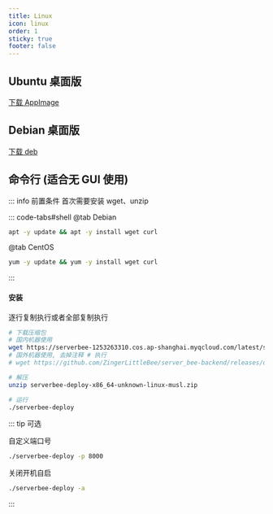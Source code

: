 ```yaml
---
title: Linux
icon: linux
order: 1
sticky: true
footer: false
---
```


## Ubuntu 桌面版
[下载 AppImage](https://serverbee-1253263310.cos.ap-shanghai.myqcloud.com/desktop/1.0.0/serverbee_1.0.0_amd64.AppImage)


## Debian 桌面版
[下载 deb](https://serverbee-1253263310.cos.ap-shanghai.myqcloud.com/desktop/1.0.0/serverbee_1.0.0_amd64.deb)

## 命令行 (适合无 GUI 使用)
::: info 前置条件
首次需要安装 wget、unzip

::: code-tabs#shell
@tab Debian

```bash
apt -y update && apt -y install wget curl
```

@tab CentOS

```bash
yum -y update && yum -y install wget curl
```

:::

#### 安装
逐行复制执行或者全部复制执行

```bash
# 下载压缩包
# 国内机器使用
wget https://serverbee-1253263310.cos.ap-shanghai.myqcloud.com/latest/serverbee-deploy-x86_64-unknown-linux-musl.zip
# 国外机器使用, 去掉注释 # 执行
# wget https://github.com/ZingerLittleBee/server_bee-backend/releases/download/v0.0.1/serverbee-deploy-x86_64-unknown-linux-musl.zip

# 解压
unzip serverbee-deploy-x86_64-unknown-linux-musl.zip

# 运行
./serverbee-deploy
```

::: tip 可选

自定义端口号
```bash
./serverbee-deploy -p 8000
```

关闭开机自启
```bash
./serverbee-deploy -a
```

:::
